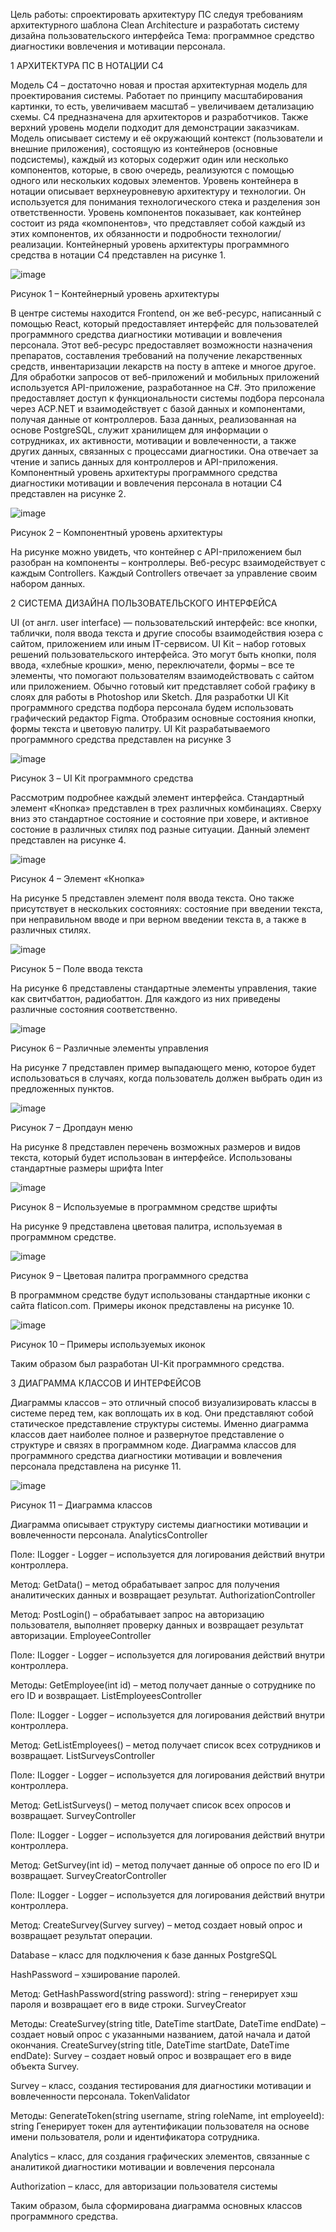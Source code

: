 Цель работы: спроектировать архитектуру ПС следуя требованиям архитектурного шаблона Clean Architecture и разработать систему дизайна пользовательского интерфейса
Тема: программное средство диагностики вовлечения и мотивации персонала.

1 АРХИТЕКТУРА ПС В НОТАЦИИ С4
 
Модель C4 – достаточно новая и простая архитектурная модель для проектирования системы. Работает по принципу масштабирования картинки, то есть, увеличиваем масштаб – увеличиваем детализацию схемы. С4 предназначена для архитекторов и разработчиков. Также верхний уровень модели подходит для демонстрации заказчикам. Модель описывает систему и её окружающий контекст (пользователи и внешние приложения), состоящую из контейнеров (основные подсистемы), каждый из которых содержит один или несколько компонентов, которые, в свою очередь, реализуются с помощью одного или нескольких кодовых элементов.
Уровень контейнера в нотации описывает верхнеуровневую архитектуру и технологии. Он используется для понимания технологического стека и разделения зон ответственности.
Уровень компонентов показывает, как контейнер состоит из ряда «компонентов», что представляет собой каждый из этих компонентов, их обязанности и подробности технологии/реализации.
Контейнерный уровень архитектуры программного средства в нотации С4 представлен на рисунке 1.

 ![image](https://github.com/user-attachments/assets/59023c57-6c8b-488a-b29c-8daf97c57c59)

Рисунок 1 – Контейнерный уровень архитектуры

В центре системы находится Frontend, он же веб-ресурс, написанный с помощью React, который предоставляет интерфейс для пользователей программного средства диагностики мотивации и вовлечения персонала. Этот веб-ресурс предоставляет возможности назначения препаратов, составления требований на получение лекарственных средств, инвентаризации лекарств на посту в аптеке и многое другое.
Для обработки запросов от веб-приложений и мобильных приложений используется API-приложение, разработанное на C#. Это приложение предоставляет доступ к функциональности системы подбора персонала через ACP.NET и взаимодействует с базой данных и компонентами, получая данные от контроллеров. 
База данных, реализованная на основе PostgreSQL, служит хранилищем для информации о сотрудниках, их активности, мотивации и вовлеченности, а также других данных, связанных с процессами диагностики. Она отвечает за чтение и запись данных для контроллеров и API-приложения. 
Компонентный уровень архитектуры программного средства диагностики мотивации и вовлечения персонала в нотации С4 представлен на рисунке 2.
 
  ![image](https://github.com/user-attachments/assets/4bbd9150-5c70-4241-8674-f1a20b57cea5)

Рисунок 2 – Компонентный уровень архитектуры

На рисунке можно увидеть, что контейнер с API-приложением был разобран на компоненты – контроллеры. Веб-ресурс взаимодействует с каждым Controllers. Каждый Controllers отвечает за управление своим набором данных. 
 

2 СИСТЕМA ДИЗАЙНА ПОЛЬЗОВАТЕЛЬСКОГО ИНТЕРФЕЙСА

UI (от англ. user interface) — пользовательский интерфейс: все кнопки, таблички, поля ввода текста и другие способы взаимодействия юзера с сайтом, приложением или иным IT-сервисом.
UI Kit – набор готовых решений пользовательского интерфейса. Это могут быть кнопки, поля ввода, «хлебные крошки», меню, переключатели, формы – все те элементы, что помогают пользователям взаимодействовать с сайтом или приложением. Обычно готовый кит представляет собой графику в слоях для работы в Photoshop или Sketch.
Для разработки UI Kit программного средства подбора персонала будем использовать графический редактор Figma. Отобразим основные состояния кнопки, формы текста и цветовую палитру. UI Kit разрабатываемого программного средства представлен на рисунке 3

![image](https://github.com/user-attachments/assets/838dbc61-7264-4237-82d0-c36e13a92bdf)

Рисунок 3 – UI Kit программного средства

Рассмотрим подробнее каждый элемент интерфейса. Стандартный элемент «Кнопка» представлен в трех различных комбинациях. Сверху вниз это стандартное состояние и состояние при ховере,  и активное состоние в различных стилях под разные ситуации.  Данный элемент представлен на рисунке 4.

 ![image](https://github.com/user-attachments/assets/2e7da59b-d98a-4c20-b458-773a78f216f0)

Рисунок 4 – Элемент «Кнопка»

На рисунке 5 представлен элемент поля ввода текста. Оно также присутствует в нескольких состояниях: состояние при введении текста, при неправильном вводе и при верном введении текста в, а также в различных стилях.

 ![image](https://github.com/user-attachments/assets/7541393d-7537-4761-8890-da75aa7905dd)

Рисунок 5 – Поле ввода текста

На рисунке 6 представлены стандартные элементы управления, такие как свитчбаттон, радиобаттон. Для каждого из них приведены различные состояния соответственно.

 ![image](https://github.com/user-attachments/assets/dcbc161c-57ac-4309-8639-f43fdcfd1130)

Рисунок 6 – Различные элементы управления

На рисунке 7 представлен пример выпадающего меню, которое будет использоваться в случаях, когда пользователь должен выбрать один из предложенных пунктов.

![image](https://github.com/user-attachments/assets/94abdce0-7619-462b-89af-ec899622508d)

Рисунок 7 – Дропдаун меню

На рисунке 8 представлен перечень возможных размеров и видов текста, который будет использован в интерфейсе. Использованы стандартные размеры шрифта Inter

 ![image](https://github.com/user-attachments/assets/3220e400-477a-488d-8f42-135631b1b338)

Рисунок 8 – Используемые в программном средстве шрифты

На рисунке 9 представлена цветовая палитра, используемая в программном средстве.

 ![image](https://github.com/user-attachments/assets/b660570e-615c-459c-96d1-f622073bf34c)

Рисунок 9 – Цветовая палитра программного средства

В программном средстве будут использованы стандартные иконки с сайта flaticon.com. Примеры иконок представлены на рисунке 10.

![image](https://github.com/user-attachments/assets/921f4b59-5344-4dd8-9ec7-c2380c8ea5c1)

Рисунок 10 – Примеры используемых иконок


Таким образом был разработан UI-Kit программного средства. 

3 ДИАГРАММА КЛАССОВ И ИНТЕРФЕЙСОВ

Диаграммы классов – это отличный способ визуализировать классы в системе перед тем, как воплощать их в код. Они представляют собой статическое представление структуры системы. Именно диаграмма классов дает наиболее полное и развернутое представление о структуре и связях в программном коде.
Диаграмма классов для программного средства диагностики мотивации и вовлечения персонала представлена на рисунке 11.

 ![image](https://github.com/user-attachments/assets/cfa05e5e-b8c4-4fb7-8e1d-2d131eef6b83)

Рисунок 11 – Диаграмма классов

Диаграмма описывает структуру системы диагностики мотивации и вовлеченности персонала.
AnalyticsController

Поле: ILogger<AuthorizationController> - Logger – используется для логирования действий внутри контроллера.

Метод: GetData() – метод обрабатывает запрос для получения аналитических данных и возвращает результат.
AuthorizationController

Метод: PostLogin() – обрабатывает запрос на авторизацию пользователя, выполняет проверку данных и возвращает результат авторизации.
EmployeeController

Поле: ILogger<AuthorizationController> - Logger – используется для логирования действий внутри контроллера.

Методы:
GetEmployee(int id) – метод получает данные о сотруднике по его ID и возвращает.
ListEmployeesController

Поле: ILogger<AuthorizationController> - Logger – используется для логирования действий внутри контроллера.

Метод: GetListEmployees() – метод получает список всех сотрудников и возвращает.
ListSurveysController

Поле: ILogger<AuthorizationController> - Logger – используется для логирования действий внутри контроллера.

Метод: GetListSurveys() – метод получает список всех опросов и возвращает.
SurveyController

Поле: ILogger<AuthorizationController> - Logger – используется для логирования действий внутри контроллера.

Метод: GetSurvey(int id) – метод получает данные об опросе по его ID и возвращает.
SurveyCreatorController

Поле: ILogger<AuthorizationController> - Logger – используется для логирования действий внутри контроллера.

Метод: CreateSurvey(Survey survey) – метод создает новый опрос и возвращает результат операции.

Database – класс для подключения к базе данных PostgreSQL

HashPassword – хэширование паролей.

Метод: GetHashPassword(string password): string – генерирует хэш пароля и возвращает его в виде строки.
SurveyCreator

Методы:
CreateSurvey(string title, DateTime startDate, DateTime endDate) – создает новый опрос с указанными названием, датой начала и датой окончания.
CreateSurvey(string title, DateTime startDate, DateTime endDate): Survey – создает новый опрос и возвращает его в виде объекта Survey.

Survey – класс, создания тестирования для диагностики мотивации и вовлеченности персонала.
TokenValidator

Методы:
GenerateToken(string username, string roleName, int employeeId): string
Генерирует токен для аутентификации пользователя на основе имени пользователя, роли и идентификатора сотрудника.

Analytics – класс, для создания графических элементов, связанные с аналитикой диагностики мотивации и вовлечения персонала

Authorization – класс, для авторизации пользователя системы

Таким образом, была сформирована диаграмма основных классов программного средства.
